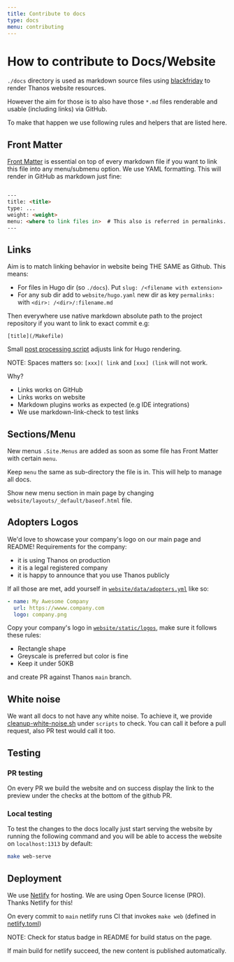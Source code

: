 ```yaml
---
title: Contribute to docs
type: docs
menu: contributing
---
```


# How to contribute to Docs/Website

`./docs` directory is used as markdown source files using [blackfriday](https://github.com/russross/blackfriday) to render Thanos website resources.

However the aim for those is to also have those `*.md` files renderable and usable (including links) via GitHub.

To make that happen we use following rules and helpers that are listed here.

## Front Matter

[Front Matter](https://gohugo.io/content-management/front-matter/) is essential on top of every markdown file if
you want to link this file into any menu/submenu option. We use YAML formatting. This will render
in GitHub as markdown just fine:

```md

---
title: <title>
type: ...
weight: <weight>
menu: <where to link files in>  # This also is referred in permalinks.
---
```

## Links

Aim is to match linking behavior in website being THE SAME as Github. This means:

* For files in Hugo <content> dir (so `./docs`). Put `slug: /<filename with extension>`
* For any sub dir add to `website/hugo.yaml` new dir as key `permalinks:` with `<dir>: /<dir>/:filename.md`

Then everywhere use native markdown absolute path to the project repository if you want to link to exact commit e.g:

```
[title](/Makefile)
```

Small [post processing script](/scripts/website/websitepreprocess.sh) adjusts link for Hugo rendering.

NOTE: Spaces matters so: `[xxx]( link` and `[xxx] (link` will not work.

Why?

* Links works on GitHub
* Links works on website
* Markdown plugins works as expected (e.g IDE integrations)
* We use markdown-link-check to test links

## Sections/Menu

New menus `.Site.Menus` are added as soon as some file has Front Matter with certain `menu`.

Keep `menu` the same as sub-directory the file is in. This will help to manage all docs.

Show new menu section in main page by changing `website/layouts/_default/baseof.html` file.

## Adopters Logos

We'd love to showcase your company's logo on our main page and README!
Requirements for the company:

* it is using Thanos on production
* it is a legal registered company
* it is happy to announce that you use Thanos publicly

If all those are met, add yourself in [`website/data/adopters.yml`](/website/data/adopters.yml) like so:

```yml
- name: My Awesome Company
  url: https://wwww.company.com
  logo: company.png
```

Copy your company's logo in [`website/static/logos`](/website/static/logos), make sure it follows these rules:

* Rectangle shape
* Greyscale is preferred but color is fine
* Keep it under 50KB

and create PR against Thanos `main` branch.

## White noise

We want all docs to not have any white noise. To achieve it, we provide [cleanup-white-noise.sh](https://github.com/thanos-io/thanos/blob/main/scripts/cleanup-white-noise.sh) under `scripts` to check.
You can call it before a pull request, also PR test would call it too.

## Testing

### PR testing

On every PR we build the website and on success display the link to the preview under the checks at the bottom of the github PR.

### Local testing

To test the changes to the docs locally just start serving the website by running the following command and you will be able to access the website on `localhost:1313` by default:

```bash
make web-serve
```

## Deployment

We use [Netlify](https://www.netlify.com/) for hosting. We are using Open Source license (PRO). Thanks Netlify for this!

On every commit to `main` netlify runs CI that invokes `make web` (defined in [netlify.toml](/netlify.toml))

NOTE: Check for status badge in README for build status on the page.

If main build for netlify succeed, the new content is published automatically.

